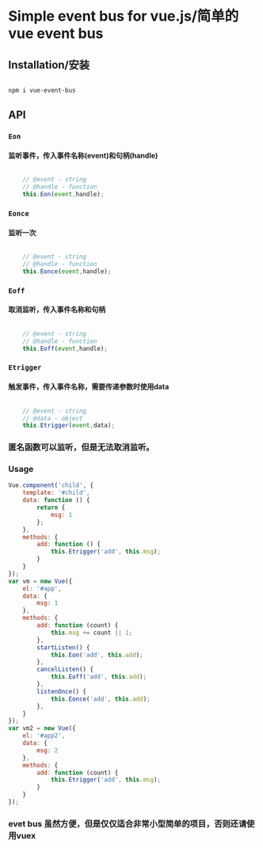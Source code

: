 # Simple event bus for vue.js/简单的vue event bus

## Installation/安装

``` bash

npm i vue-event-bus

```

## API

### `Eon`

#### 监听事件，传入事件名称(event)和句柄(handle)

``` js

    // @event - string
    // @handle - function
    this.Eon(event,handle);

```

### `Eonce`

#### 监听一次

``` js

    // @event - string
    // @handle - function
    this.Eonce(event,handle);

```

### `Eoff`

#### 取消监听，传入事件名称和句柄

``` js

    // @event - string
    // @handle - function
    this.Eoff(event,handle);

```

### `Etrigger`

#### 触发事件，传入事件名称，需要传递参数时使用data

``` js

    // @event - string
    // @data - object
    this.Etrigger(event,data);

```

### 匿名函数可以监听，但是无法取消监听。


### Usage

``` js
Vue.component('child', {
    template: '#child',
    data: function () {
        return {
            msg: 1
        };
    },
    methods: {
        add: function () {
            this.Etrigger('add', this.msg);
        }
    }
});
var vm = new Vue({
    el: '#app',
    data: {
        msg: 1
    },
    methods: {
        add: function (count) {
            this.msg += count || 1;
        },
        startListen() {
            this.Eon('add', this.add);
        },
        cancelListen() {
            this.Eoff('add', this.add);
        },
        listenOnce() {
            this.Eonce('add', this.add);
        },
    }
});
var vm2 = new Vue({
    el: '#app2',
    data: {
        msg: 2
    },
    methods: {
        add: function (count) {
            this.Etrigger('add', this.msg);
        }
    }
});

```

### evet bus 虽然方便，但是仅仅适合非常小型简单的项目，否则还请使用vuex